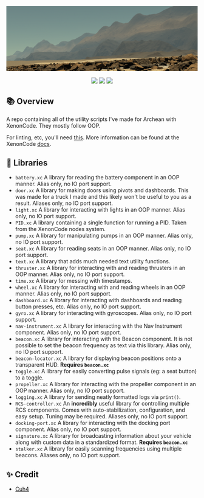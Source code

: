 ![In-Game Screenshot](imgs/1.png)

<div align="center">
    <img src="https://img.shields.io/badge/Archean-grey?style=for-the-badge">
    <img src="https://img.shields.io/badge/XenonCode-%232C2D72.svg?style=for-the-badge&logoColor=white">
    <img src="https://img.shields.io/badge/Utilities-9e6244?style=for-the-badge">
</div>

## 📚 Overview
A repo containing all of the utility scripts I've made for Archean with XenonCode. They mostly follow OOP.

For linting, etc, you'll need [this](https://github.com/batcholi/XenonCode/raw/master/build/xenoncode.exe). More information can be found at the XenonCode [docs](https://wiki.archean.space/xenoncode/documentation.html#testing-xenoncode).

## 📑 Libraries
- `battery.xc` A library for reading the battery component in an OOP manner. Alias only, no IO port support.
- `door.xc` A library for making doors using pivots and dashboards. This was made for a truck I made and this likely won't be useful to you as a result.  Aliases only, no IO port support.
- `light.xc` A library for interacting with lights in an OOP manner. Alias only, no IO port support.
- `PID.xc` A library containing a single function for running a PID. Taken from the XenonCode nodes system.
- `pump.xc` A library for manipulating pumps in an OOP manner. Alias only, no IO port support.
- `seat.xc` A library for reading seats in an OOP manner. Alias only, no IO port support.
- `text.xc` A library that adds much needed text utility functions.
- `thruster.xc` A library for interacting with and reading thrusters in an OOP manner. Alias only, no IO port support.
- `time.xc` A library for messing with timestamps.
- `wheel.xc` A library for interacting with and reading wheels in an OOP manner. Alias only, no IO port support.
- `dashboard.xc` A library for interacting with dashboards and reading button presses, etc. Alias only, no IO port support.
- `gyro.xc` A library for interacting with gyroscopes. Alias only, no IO port support.
- `nav-instrument.xc` A library for interacting with the Nav Instrument component. Alias only, no IO port support.
- `beacon.xc` A library for interacting with the Beacon component. It is not possible to set the beacon frequency as text via this library. Alias only, no IO port support.
- `beacon-locator.xc` A library for displaying beacon positions onto a transparent HUD. **Requires `beacon.xc`**
- `toggle.xc` A library for easily converting pulse signals (eg: a seat button) to a toggle.
- `propeller.xc` A library for interacting with the propeller component in an OOP manner. Alias only, no IO port support.
- `logging.xc` A library for sending neatly formatted logs via `print()`.
- `RCS-controller.xc` An **incredibly** useful library for controlling multiple RCS components. Comes with auto-stabilization, configuration, and easy setup. Tuning may be required. Aliases only, no IO port support.
- `docking-port.xc` A library for interacting with the docking port component. Alias only, no IO port support.
- `signature.xc` A library for broadcasting information about your vehicle along with custom data in a standardized format. **Requires `beacon.xc`**
- `stalker.xc` A library for easily scanning frequencies using multiple beacons. Aliases only, no IO port support.

## ✨ Credit
- [Cuh4](https://github.com/Cuh4)